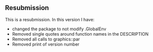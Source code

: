 ## Resubmission

This is a resubmission. In this version I have:

* changed the package to not modify .GlobalEnv
* Removed single quotes around function names in the DESCRIPTION
* Removed all calls to graphics::par
* Removed print of version number

